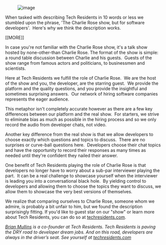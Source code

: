 <p><figure><span><img alt="image" src="http://media.tumblr.com/32d33958b37b3dae80c0c19fc96e2f90/tumblr_inline_mqt6d9p34Y1qz4rgp.jpg" /></span></figure></p>
<p><span>When tasked with describing Tech Residents in 10 words or less we stumbled upon the phrase, 'The Charlie Rose show, but for software developers'. &nbsp;Here's why we think the description works.</span></p>
<p><span>[[MORE]]</span></p>
<p>In case you're not familiar with the Charlie Rose show, it's a talk show hosted by none-other-than Charlie Rose. The format of the show is simple: a round table discussion between Charlie and his guests. &nbsp;Guests of the show range from famous actors and politicians, to businessmen and scientists.</p>
<p><span>Here at Tech Residents we fulfill the role of Charlie Rose. &nbsp;We are the host of the show and you, the developer, are the starring guest. &nbsp;We provide the platform and the quality questions, and you provide the insightful and sometimes surprising answers. &nbsp;Our network of hiring software companies represents the eager audience.</span></p>
<p><span>This metaphor isn't completely accurate however as there are a few key differences between our platform and the real show. &nbsp;For starters, we strive to eliminate bias as much as possible in the hiring process and so we only record the audio from developer chats, not video.</span></p>
<p><span>Another key difference from the real show is that we allow developers to choose exactly which questions and topics to discuss. &nbsp;There are no surprises or curve-ball questions here. &nbsp;Developers choose their chat topics and have the opportunity to record their responses as many times as needed until they're confident they nailed their answer. &nbsp;</span></p>
<p>One benefit of Tech Residents playing the role of Charlie Rose is that developers no longer have to worry about a sub-par interviewer playing the part. &nbsp;It can be a real challenge to showcase yourself when the interviewer is leading you into a conversational black hole. &nbsp;By yielding control to developers and allowing them to choose the topics they want to discuss,&nbsp;<span>we allow them to showcase the very best versions of themselves.</span></p>
<p>We realize that comparing ourselves to Charlie Rose, someone whom we admire, is probably a bit unfair to him, but we found the description surprisingly fitting. If you'd like to guest star on our "show" or learn more about Tech Residents, you can do so at <a href="http://techresidents.com">techresidents.com</a>.</p>
<p><em><a href="http://twitter.com/briancmullins">Brian Mullins</a>&nbsp;is a co-founder at Tech Residents.</em>&nbsp;<em>Tech Residents is paving the&nbsp;DRY&nbsp;road to developer dream jobs.</em>&nbsp;<em>And on this road, developers are always in the driver&rsquo;s seat. See</em><span></span><em>&nbsp;yourself at <a href="http://techresidents.com">techresidents.com</a><a href="http://techresidents.com/"><br /></a></em></p>